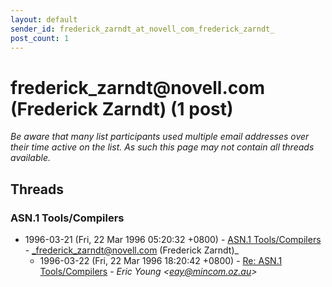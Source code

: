 ```yaml
---
layout: default
sender_id: frederick_zarndt_at_novell_com_frederick_zarndt_
post_count: 1
---
```


# frederick_zarndt<span>@</span>novell.com (Frederick Zarndt) (1 post)

_Be aware that many list participants used multiple email addresses over their time active on the list. As such this page may not contain all threads available._

## Threads

### ASN.1 Tools/Compilers
+ 1996-03-21 (Fri, 22 Mar 1996 05:20:32 +0800) - [ASN.1 Tools/Compilers](/archive/1996/03/4439fe41c86c5b92d3c45af2df38186143b56c3671170ba691d0187cf5354f8f) - _frederick_zarndt@novell.com (Frederick Zarndt)_
  + 1996-03-22 (Fri, 22 Mar 1996 18:20:42 +0800) - [Re: ASN.1 Tools/Compilers](/archive/1996/03/3a3ace99bdd09d49477beb1f3380a55587a313bed86ac1ce2c13c6117ab406e9) - _Eric Young \<eay@mincom.oz.au\>_

